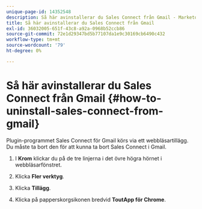 ```yaml
---
unique-page-id: 14352548
description: Så här avinstallerar du Sales Connect från Gmail - Marketo Docs - produktdokumentation
title: Så här avinstallerar du Sales Connect från Gmail
exl-id: 36032005-651f-43c8-a92a-0968b52ccb86
source-git-commit: 72e1d29347bd5b77107da1e9c30169cb6490c432
workflow-type: tm+mt
source-wordcount: '79'
ht-degree: 0%

---
```


# Så här avinstallerar du Sales Connect från Gmail {#how-to-uninstall-sales-connect-from-gmail}

Plugin-programmet Sales Connect för Gmail körs via ett webbläsartillägg. Du måste ta bort den för att kunna ta bort Sales Connect i Gmail.

1. I **Krom** klickar du på de tre linjerna i det övre högra hörnet i webbläsarfönstret.

1. Klicka **Fler verktyg**.

1. Klicka **Tillägg**.

1. Klicka på papperskorgsikonen bredvid **ToutApp för Chrome**.
